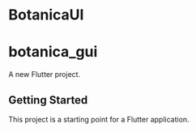 
# BotanicaUI

# botanica_gui

A new Flutter project.

## Getting Started

This project is a starting point for a Flutter application.
